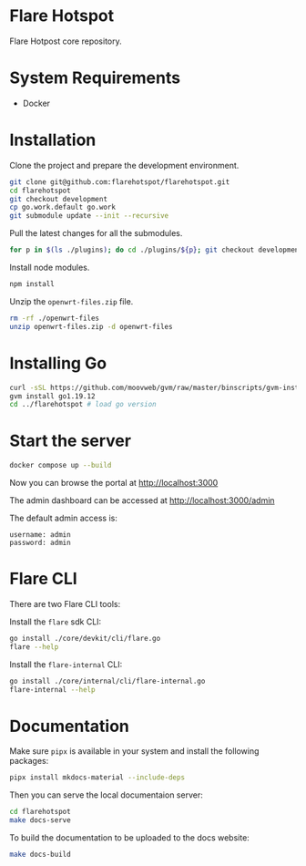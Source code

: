 
# Flare Hotspot
Flare Hotpost core repository.

# System Requirements
- Docker

# Installation

Clone the project and prepare the development environment.
```sh
git clone git@github.com:flarehotspot/flarehotspot.git
cd flarehotspot
git checkout development
cp go.work.default go.work
git submodule update --init --recursive
```

Pull the latest changes for all the submodules.
```sh
for p in $(ls ./plugins); do cd ./plugins/${p}; git checkout development; git pull; cd ../..; done
```

Install node modules.

```sh
npm install
```

Unzip the `openwrt-files.zip` file.

```sh
rm -rf ./openwrt-files
unzip openwrt-files.zip -d openwrt-files
```

# Installing Go
```sh
curl -sSL https://github.com/moovweb/gvm/raw/master/binscripts/gvm-installer | bash
gvm install go1.19.12
cd ../flarehotspot # load go version
```

# Start the server

```sh
docker compose up --build
```
Now you can browse the portal at [http://localhost:3000](http://localhost:3000)

The admin dashboard can be accessed at [http://localhost:3000/admin](http://localhost:3000/admin)

The default admin access is:
```
username: admin
password: admin
```

# Flare CLI

There are two Flare CLI tools:

Install the `flare` sdk CLI:
```sh
go install ./core/devkit/cli/flare.go
flare --help
```

Install the `flare-internal` CLI:
```sh
go install ./core/internal/cli/flare-internal.go
flare-internal --help
```

# Documentation

Make sure `pipx` is available in your system and install the following packages:

```sh
pipx install mkdocs-material --include-deps
```

Then you can serve the local documentaion server:

```sh
cd flarehotspot
make docs-serve
```

To build the documentation to be uploaded to the docs website:

```sh
make docs-build
```
